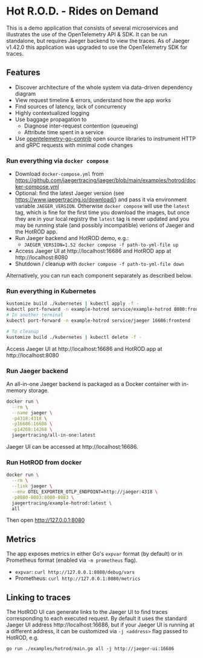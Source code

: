 # Hot R.O.D. - Rides on Demand

This is a demo application that consists of several microservices and illustrates the use of the OpenTelemetry API & SDK. It can be run standalone, but requires Jaeger backend to view the traces.
As of Jaeger v1.42.0 this application was upgraded to use the OpenTelemetry SDK for traces.

## Features

* Discover architecture of the whole system via data-driven dependency diagram
* View request timeline & errors, understand how the app works
* Find sources of latency, lack of concurrency
* Highly contextualized logging
* Use baggage propagation to
  * Diagnose inter-request contention (queueing)
  * Attribute time spent in a service
* Use [opentelemetry-go-contrib](https://github.com/open-telemetry/opentelemetry-go-contrib) open source libraries to instrument HTTP and gRPC requests with minimal code changes

### Run everything via `docker compose`

* Download `docker-compose.yml` from https://github.com/jaegertracing/jaeger/blob/main/examples/hotrod/docker-compose.yml
* Optional: find the latest Jaeger version (see https://www.jaegertracing.io/download/) and pass it via environment variable `JAEGER_VERSION`. Otherwise `docker compose` will use the `latest` tag, which is fine for the first time you download the images, but once they are in your local registry the `latest` tag is never updated and you may be running stale (and possibly incompatible) verions of Jaeger and the HotROD app.
* Run Jaeger backend and HotROD demo, e.g.:
  * `JAEGER_VERSION=1.52 docker compose -f path-to-yml-file up`
* Access Jaeger UI at http://localhost:16686 and HotROD app at http://localhost:8080
* Shutdown / cleanup with `docker compose -f path-to-yml-file down`

Alternatively, you can run each component separately as described below.

### Run everything in Kubernetes

```bash
kustomize build ./kubernetes | kubectl apply -f -
kubectl port-forward -n example-hotrod service/example-hotrod 8080:frontend
# In another terminal
kubectl port-forward -n example-hotrod service/jaeger 16686:frontend

# To cleanup
kustomize build ./kubernetes | kubectl delete -f -
```

Access Jaeger UI at http://localhost:16686 and HotROD app at http://localhost:8080

### Run Jaeger backend

An all-in-one Jaeger backend is packaged as a Docker container with in-memory storage.

```bash
docker run \
  --rm \
  --name jaeger \
  -p4318:4318 \
  -p16686:16686 \
  -p14268:14268 \
  jaegertracing/all-in-one:latest
```

Jaeger UI can be accessed at http://localhost:16686.

### Run HotROD from docker
```bash
docker run \
  --rm \
  --link jaeger \
  --env OTEL_EXPORTER_OTLP_ENDPOINT=http://jaeger:4318 \
  -p8080-8083:8080-8083 \
  jaegertracing/example-hotrod:latest \
  all
```

Then open http://127.0.0.1:8080

## Metrics

The app exposes metrics in either Go's `expvar` format (by default) or in Prometheus format (enabled via `-m prometheus` flag).
  * `expvar`: `curl http://127.0.0.1:8080/debug/vars`
  * Prometheus: `curl http://127.0.0.1:8080/metrics`

## Linking to traces

The HotROD UI can generate links to the Jaeger UI to find traces corresponding
to each executed request. By default it uses the standard Jaeger UI address
http://localhost:16686, but if your Jaeger UI is running at a different address,
it can be customized via `-j <address>` flag passed to HotROD, e.g.

```
go run ./examples/hotrod/main.go all -j http://jaeger-ui:16686

